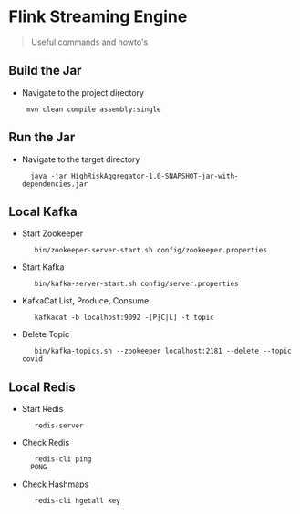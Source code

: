 # Flink Streaming Engine

> Useful commands and howto's

## Build the Jar
- Navigate to the project directory

       mvn clean compile assembly:single

## Run the Jar
- Navigate to the target directory

        java -jar HighRiskAggregator-1.0-SNAPSHOT-jar-with-dependencies.jar
        
## Local Kafka

- Start Zookeeper

         bin/zookeeper-server-start.sh config/zookeeper.properties

- Start Kafka

         bin/kafka-server-start.sh config/server.properties

- KafkaCat List, Produce, Consume

         kafkacat -b localhost:9092 -[P|C|L] -t topic

- Delete Topic

         bin/kafka-topics.sh --zookeeper localhost:2181 --delete --topic covid



## Local Redis

- Start Redis

         redis-server

- Check Redis

         redis-cli ping
        PONG

- Check Hashmaps

         redis-cli hgetall key

